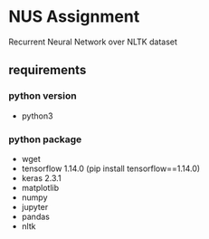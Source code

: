 # NUS Assignment
Recurrent Neural Network over NLTK dataset

## requirements
### python version
- python3

### python package
- wget
- tensorflow 1.14.0 (pip install tensorflow==1.14.0)
- keras 2.3.1
- matplotlib
- numpy
- jupyter
- pandas
- nltk
